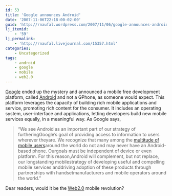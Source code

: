 ```yaml
---
id: 53
title: 'Google announces Android'
date: '2007-11-06T22:18:00-02:00'
guid: 'http://rnaufal.wordpress.com/2007/11/06/google-announces-android/'
lj_itemid:
    - '59'
lj_permalink:
    - 'http://rnaufal.livejournal.com/15357.html'
categories:
    - Uncategorized
tags:
    - android
    - google
    - mobile
    - web2.0
---
```


[Google](http://googleblog.blogspot.com/2007/11/wheres-my-gphone.html) ended up the mystery and announced a mobile free development platform, called [Android](http://www.openhandsetalliance.com/android_overview.html) and not a GPhone, as someone would expect. This platform leverages the capacity of building rich mobile applications and service, promoting rich content for the consumer. It includes an operating system, user-interface and applications, letting developers build new mobile services equally, in a meaningful way. As Google says,

> “We see Android as an important part of our strategy of furtheringGoogle’s goal of providing access to information to users wherever theyare. We recognize that many among the [multitude of mobile users](http://communities-dominate.blogs.com/brands/2007/01/putting_27_bill.html)around the world do not and may never have an Android-based phone. Ourgoals must be independent of device or even platform. For this reason,Android will complement, but not replace, our longstanding mobilestrategy of developing useful and compelling mobile services anddriving adoption of these products through partnerships with handsetmanufacturers and mobile operators around the world.”

Dear readers, would it be the [Web2.0](http://www.oreillynet.com/pub/a/oreilly/tim/news/2005/09/30/what-is-web-20.html) mobile revolution?